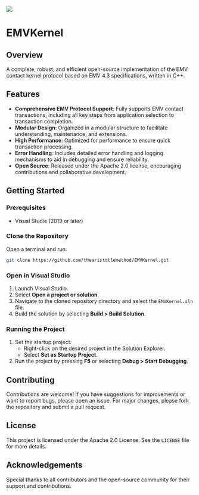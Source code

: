 <a href="https://www.buymeacoffee.com/ufukvarol4"><img src="https://img.buymeacoffee.com/button-api/?text=Buy me a coffee&emoji=&slug=ufukvarol4&button_colour=40DCA5&font_colour=ffffff&font_family=Cookie&outline_colour=000000&coffee_colour=FFDD00" /></a>

# EMVKernel

## Overview
A complete, robust, and efficient open-source implementation of the EMV contact kernel protocol based on EMV 4.3 specifications, written in C++.

## Features
- **Comprehensive EMV Protocol Support**: Fully supports EMV contact transactions, including all key steps from application selection to transaction completion.
- **Modular Design**: Organized in a modular structure to facilitate understanding, maintenance, and extensions.
- **High Performance**: Optimized for performance to ensure quick transaction processing.
- **Error Handling**: Includes detailed error handling and logging mechanisms to aid in debugging and ensure reliability.
- **Open Source**: Released under the Apache 2.0 license, encouraging contributions and collaborative development.

## Getting Started

### Prerequisites
- Visual Studio (2019 or later)

### Clone the Repository
Open a terminal and run:
```sh
git clone https://github.com/thearistotlemethod/EMVKernel.git
```

### Open in Visual Studio
1. Launch Visual Studio.
2. Select **Open a project or solution**.
3. Navigate to the cloned repository directory and select the `EMVKernel.sln` file.
4. Build the solution by selecting **Build > Build Solution**.

### Running the Project
1. Set the startup project:
   - Right-click on the desired project in the Solution Explorer.
   - Select **Set as Startup Project**.
2. Run the project by pressing **F5** or selecting **Debug > Start Debugging**.

## Contributing
Contributions are welcome! If you have suggestions for improvements or want to report bugs, please open an issue. For major changes, please fork the repository and submit a pull request.

## License
This project is licensed under the Apache 2.0 License. See the `LICENSE` file for more details.

## Acknowledgements
Special thanks to all contributors and the open-source community for their support and contributions.
